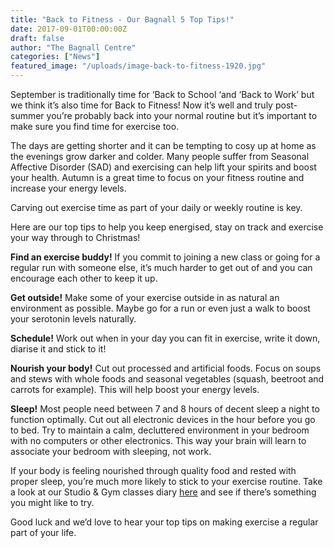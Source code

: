```yaml
---
title: "Back to Fitness - Our Bagnall 5 Top Tips!"
date: 2017-09-01T00:00:00Z
draft: false
author: "The Bagnall Centre"
categories: ["News"]
featured_image: "/uploads/image-back-to-fitness-1920.jpg"
---
```


September is traditionally time for ‘Back to School ‘and ‘Back to Work’ but we think it’s also time for Back to Fitness! Now it’s well and truly post-summer you’re probably back into your normal routine but it’s important to make sure you find time for exercise too.

The days are getting shorter and it can be tempting to cosy up at home as the evenings grow darker and colder. Many people suffer from Seasonal Affective Disorder (SAD) and exercising can help lift your spirits and boost your health. Autumn is a great time to focus on your fitness routine and increase your energy levels.

Carving out exercise time as part of your daily or weekly routine is key.

Here are our top tips to help you keep energised, stay on track and exercise your way through to Christmas!

**Find an exercise buddy!** If you commit to joining a new class or going for a regular run with someone else, it’s much harder to get out of and you can encourage each other to keep it up.

**Get outside!** Make some of your exercise outside in as natural an environment as possible. Maybe go for a run or even just a walk to boost your serotonin levels naturally.

**Schedule!** Work out when in your day you can fit in exercise, write it down, diarise it and stick to it!

**Nourish your body!** Cut out processed and artificial foods. Focus on soups and stews with whole foods and seasonal vegetables (squash, beetroot and carrots for example). This will help boost your energy levels.

**Sleep!** Most people need between 7 and 8 hours of decent sleep a night to function optimally. Cut out all electronic devices in the hour before you go to bed. Try to maintain a calm, decluttered environment in your bedroom with no computers or other electronics. This way your brain will learn to associate your bedroom with sleeping, not work.

If your body is feeling nourished through quality food and rested with proper sleep, you’re much more likely to stick to your exercise routine. Take a look at our Studio & Gym classes diary [here](/fitness-and-exercise/) and see if there’s something you might like to try.

Good luck and we’d love to hear your top tips on making exercise a regular part of your life.
